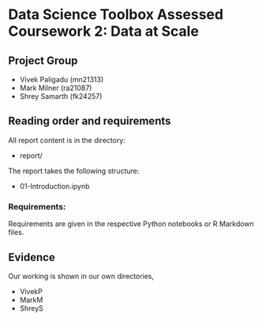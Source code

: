 # Data Science Toolbox Assessed Coursework 2: Data at Scale

## Project Group

- Vivek Paligadu (mn21313)
- Mark Milner (ra21087)
- Shrey Samarth (fk24257)

## Reading order and requirements

All report content is in the directory:

* report/

The report takes the following structure:

* 01-Introduction.ipynb

### Requirements:

Requirements are given in the respective Python notebooks or R Markdown files.

## Evidence

Our working is shown in our own directories,

* VivekP
* MarkM
* ShreyS
